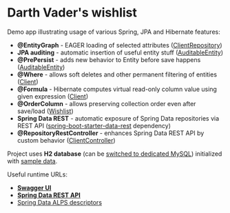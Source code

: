 # Darth Vader's wishlist

<p>Demo app illustrating usage of various Spring, JPA and Hibernate features:</p>

* **@EntityGraph** - EAGER loading of selected attributes ([ClientRepository](src/main/java/dk/cngroup/wishlist/entity/Client.kt))
* **JPA auditing** - automatic insertion of useful entity stuff ([AuditableEntity](src/main/java/dk/cngroup/wishlist/entity/AuditableEntity.kt))
* **@PrePersist** - adds new behavior to Entity before save happens ([AuditableEntity](src/main/java/dk/cngroup/wishlist/entity/AuditableEntity.kt))
* **@Where** - allows soft deletes and other permanent filtering of entities ([Client](src/main/java/dk/cngroup/wishlist/entity/Client.kt))
* **@Formula** - Hibernate computes virtual read-only column value using given expression ([Client](src/main/java/dk/cngroup/wishlist/entity/Client.kt))
* **@OrderColumn** - allows preserving collection order even after save/load ([Wishlist](src/main/java/dk/cngroup/wishlist/entity/Wishlist.kt))
* **Spring Data REST** - automatic exposure of Spring Data repositories via REST API ([spring-boot-starter-data-rest](build.gradle.kts) dependency)
* **@RepositoryRestController** - enhances Spring Data REST API by custom behavior ([ClientController](src/main/java/dk/cngroup/wishlist/controller/ClientController.kt))

Project uses **H2 database** (can be [switched to dedicated MySQL](src/main/resources/application.properties)) initialized with [sample data](src/main/java/dk/cngroup/wishlist/DatabaseInitializer.kt).

Useful runtime URLs:
* **[Swagger UI](http://localhost:8080/openapi/swagger)**
* **[Spring Data REST API](http://localhost:8080)**
* [Spring Data ALPS descriptors](http://localhost:8080/profile)

